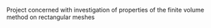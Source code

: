 Project concerned with investigation of properties of the finite volume method on rectangular meshes
